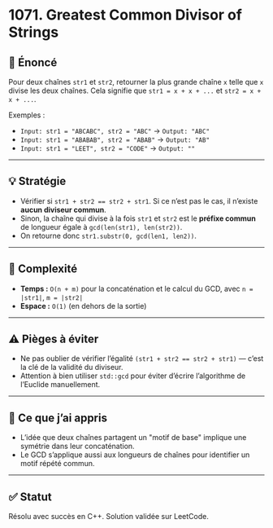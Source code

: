 # 1071. Greatest Common Divisor of Strings

## 📝 Énoncé

Pour deux chaînes `str1` et `str2`, retourner la plus grande chaîne `x` telle que `x` divise les deux chaînes. Cela signifie que `str1 = x + x + ...` et `str2 = x + x + ...`.

Exemples :

- `Input: str1 = "ABCABC", str2 = "ABC"` → `Output: "ABC"`
- `Input: str1 = "ABABAB", str2 = "ABAB"` → `Output: "AB"`
- `Input: str1 = "LEET", str2 = "CODE"` → `Output: ""`

---

## 💡 Stratégie

- Vérifier si `str1 + str2 == str2 + str1`. Si ce n’est pas le cas, il n’existe **aucun diviseur commun**.
- Sinon, la chaîne qui divise à la fois `str1` et `str2` est le **préfixe commun** de longueur égale à `gcd(len(str1), len(str2))`.
- On retourne donc `str1.substr(0, gcd(len1, len2))`.

---

## 🧠 Complexité

- **Temps :** `O(n + m)` pour la concaténation et le calcul du GCD, avec `n = |str1|`, `m = |str2|`
- **Espace :** `O(1)` (en dehors de la sortie)

---

## ⚠️ Pièges à éviter

- Ne pas oublier de vérifier l’égalité `(str1 + str2 == str2 + str1)` — c’est la clé de la validité du diviseur.
- Attention à bien utiliser `std::gcd` pour éviter d’écrire l’algorithme de l’Euclide manuellement.

---

## 💬 Ce que j’ai appris

- L’idée que deux chaînes partagent un "motif de base" implique une symétrie dans leur concaténation.
- Le GCD s’applique aussi aux longueurs de chaînes pour identifier un motif répété commun.

---

## ✅ Statut

Résolu avec succès en C++. Solution validée sur LeetCode.